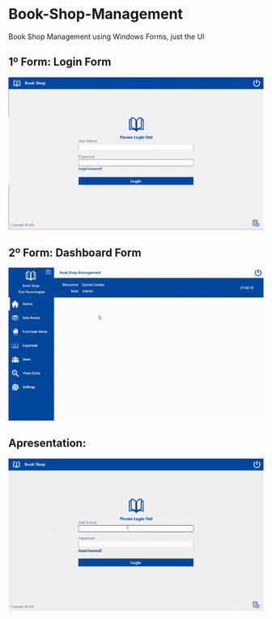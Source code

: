 # Book-Shop-Management
Book Shop Management using Windows Forms, just the UI


## 1º Form: Login Form
![Image project](https://raw.githubusercontent.com/DaniFTT/Book-Shop-Management/main/BookshopManagement/assets/img/login-image.jpg?token=APJREVRS4RA5OJCTD5HO7D3ADST6S)



## 2º Form: Dashboard Form
![Image project](https://raw.githubusercontent.com/DaniFTT/Book-Shop-Management/main/BookshopManagement/assets/videos/gif-dashboard.gif?token=APJREVRS4RA5OJCTD5HO7D3ADST6S)


## Apresentation: 
![Image project](https://raw.githubusercontent.com/DaniFTT/Book-Shop-Management/main/BookshopManagement/assets/videos/apresentation.gif?token=APJREVRS4RA5OJCTD5HO7D3ADST6S)

